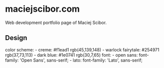 maciejscibor.com
================================================
Web development portfolio page of Maciej Scibor.

Design
------
color scheme:
	- creme: #f1ead1 rgb(45,139,148)
	- warlock fairytale: #254971 rgb(37,73,113)
	- dark blue: #1e0741 rgb(30,7,65)
font:
	- open sans: <link href="https://fonts.googleapis.com/css?family=Open+Sans:300,400,400i,700" rel="stylesheet">
	font-family: 'Open Sans', sans-serif;
	- lato: <link href="https://fonts.googleapis.com/css?family=Lato:300,400,400i,700,900&amp;subset=latin-ext" rel="stylesheet">
	font-family: 'Lato', sans-serif;